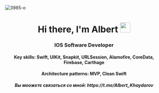 ![3985-o](https://github.com/AlbertKhaydarov/albertkhaydarov/assets/94747384/64195b33-4e2c-4d9b-8bf5-53d2f3a78a91)

<h1 align="center">Hi there, I'm <target="_blank">Albert</a> 
<img src="https://github.com/blackcater/blackcater/raw/main/images/Hi.gif" height="32"/></h1>
<h3 align="center">IOS Software Developer</h3>

<h4 align="center">Key skills: Swift, UIKit, Snapkit, URLSession, Alamofire, CoreData, Firebase, Carthage</h4>
<h4 align="center">Architecture patterns: MVP, Clean Swift</h4>
<h5 align="center">Вы моожете связаться со мной: https://t.me/Albert_Khaydarov</h5>

<!--
**AlbertKhaydarov/albertkhaydarov** is a ✨ _special_ ✨ repository because its `README.md` (this file) appears on your GitHub profile.

Here are some ideas to get you started:

- 🔭 I’m currently working on ...
- 🌱 I’m currently learning ...
- 👯 I’m looking to collaborate on ...
- 🤔 I’m looking for help with ...
- 💬 Ask me about ...
- 📫 How to reach me: ...
- 😄 Pronouns: ...
- ⚡ Fun fact: ...
-->
